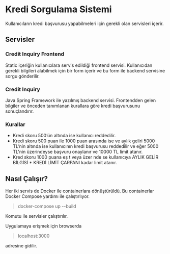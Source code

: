 # Kredi Sorgulama Sistemi

Kullanıcıların kredi başvurusu yapabilmeleri için gerekli olan servisleri içerir.

## Servisler

### Credit Inquiry Frontend
Static içeriğin kullanıcılara servis edildiği frontend servisi. Kullanıcıdan gerekli bilgileri alabilmek için bir form içerir ve bu form ile backend servisine sorgu gönderilir.

### Credit Inquiry
Java Spring Framework ile yazılmış backend servisi. Frontendden gelen bilgiler ve önceden tanımlanan kurallara göre kredi başvurusunu sonuçlandırır.

### Kurallar
  * Kredi skoru 500’ün altında ise kullanıcı reddedilir.
  * Kredi skoru 500 puan ile 1000 puan arasında ise ve aylık geliri 5000 TL’nin altında
ise kullanıcının kredi başvurusu reddedilir ve eğer 5000 TL'nin üzerindeyse başvuru onaylanır ve 10000 TL limit atanır.
  * Kred skoru 1000 puana eş t veya üzer nde se kullanıcıya AYLIK GELİR BİLGİSİ \*
KREDİ LİMİT ÇARPANI kadar limit atanır.

## Nasıl Çalışır?
Her iki servis de Docker ile containerlara dönüştürüldü. Bu containerlar Docker Compose yardımı ile çalıştırlıyor.

> docker-compose up --build

Komutu ile servisler çalıştırılır.

Uygulamaya erişmek için browserda

> localhost:3000

adresine gidilir.

